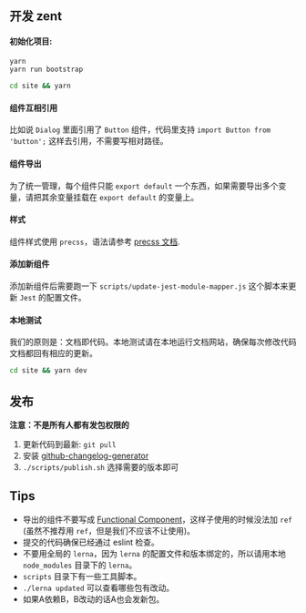 ## 开发 zent

#### 初始化项目:

```bash
yarn
yarn run bootstrap

cd site && yarn
```

#### 组件互相引用

比如说 `Dialog` 里面引用了 `Button` 组件，代码里支持 `import Button from 'button';` 这样去引用，不需要写相对路径。

#### 组件导出

为了统一管理，每个组件只能 `export default` 一个东西，如果需要导出多个变量，请把其余变量挂载在 `export default` 的变量上。

#### 样式

组件样式使用 `precss`，语法请参考 [precss 文档](https://github.com/jonathantneal/precss).

#### 添加新组件

添加新组件后需要跑一下 `scripts/update-jest-module-mapper.js` 这个脚本来更新 `Jest` 的配置文件。

#### 本地测试

我们的原则是：文档即代码。本地测试请在本地运行文档网站，确保每次修改代码文档都回有相应的更新。

```bash
cd site && yarn dev
```

## 发布

**注意：不是所有人都有发包权限的**

1. 更新代码到最新: `git pull`
2. 安装 [github-changelog-generator](https://github.com/skywinder/github-changelog-generator)
3. `./scripts/publish.sh` 选择需要的版本即可

## Tips

* 导出的组件不要写成 [Functional Component](https://facebook.github.io/react/docs/refs-and-the-dom.html#refs-and-functional-components)，这样子使用的时候没法加 `ref` (虽然不推荐用 `ref`，但是我们不应该不让使用)。
* 提交的代码确保已经通过 eslint 检查。
* 不要用全局的 `lerna`，因为 `lerna` 的配置文件和版本绑定的，所以请用本地 `node_modules` 目录下的 `lerna`。
* `scripts` 目录下有一些工具脚本。
* `./lerna updated` 可以查看哪些包有改动。
* 如果A依赖B，B改动的话A也会发新包。
